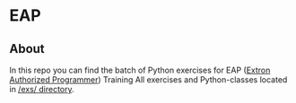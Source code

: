 # EAP
## About
In this repo you can find the batch of Python exercises for EAP ([Extron Authorized Programmer](http://www.extron.com/technology/landing/programming/#resource)) Training
All exercises and Python-classes located in [/exs/ directory](https://github.com/ph1l74/EAP/tree/master/exs).


